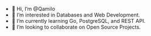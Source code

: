 - 👋 Hi, I’m @Qamilo
- 👀 I’m interested in Databases and Web Development.
- 🌱 I’m currently learning Go, PostgreSQL, and REST API.
- 💞️ I’m looking to collaborate on Open Source Projects. 

<!---
Qamilo/Qamilo is a ✨ special ✨ repository because its `README.md` (this file) appears on your GitHub profile.
You can click the Preview link to take a look at your changes.
--->
